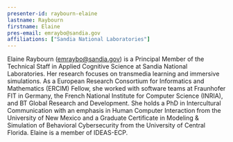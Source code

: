 ```yaml
---
presenter-id: raybourn-elaine
lastname: Raybourn
firstname: Elaine
pres-email: emraybo@sandia.gov
affiliations: ["Sandia National Laboratories"]
---
```

Elaine Raybourn (<emraybo@sandia.gov>) is a Principal Member of the
Technical Staff in Applied Cognitive Science at Sandia National
Laboratories. Her research focuses on transmedia learning and
immersive simulations. As a European Research Consortium for
Informatics and Mathematics (ERCIM) Fellow, she worked with software
teams at Fraunhofer FIT in Germany, the French National Institute for
Computer Science (INRIA), and BT Global Research and Development. She
holds a PhD in Intercultural Communication with an emphasis in Human
Computer Interaction from the University of New Mexico and a Graduate
Certificate in Modeling & Simulation of Behavioral Cybersecurity from
the University of Central Florida. Elaine is a member of IDEAS-ECP.
